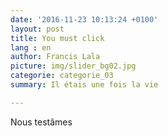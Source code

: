 ```yaml
---
date: '2016-11-23 10:13:24 +0100'
layout: post
title: You must click
lang : en
author: Francis Lala
picture: img/slider_bg02.jpg
categorie: categorie_03
summary: Il étais une fois la vie

---
```


Nous testâmes
	